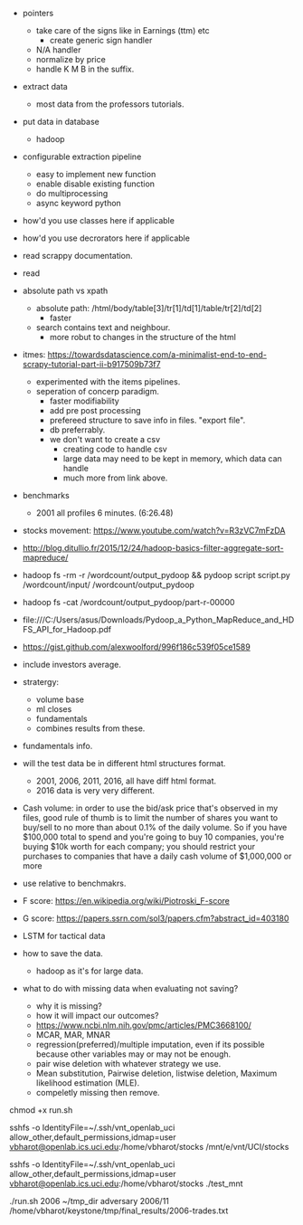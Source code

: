 - pointers
    - take care of the signs like in Earnings (ttm) etc
        - create generic sign handler
    - N/A handler
    - normalize by price
    - handle K M B in the suffix.

- extract data
    - most data from the professors tutorials.
- put data in database
    - hadoop

- configurable extraction pipeline
    - easy to implement new function
    - enable disable existing function
    - do multiprocessing
    - async keyword python

- how'd you use classes here if applicable
- how'd you use decrorators here if applicable
- read scrappy documentation.
- read



- absolute path vs xpath
    - absolute path: /html/body/table[3]/tr[1]/td[1]/table/tr[2]/td[2]
        - faster
    - search contains text and neighbour.
        - more robut to changes in the structure of the html

- itmes: https://towardsdatascience.com/a-minimalist-end-to-end-scrapy-tutorial-part-ii-b917509b73f7
    - experimented with the items pipelines.
    - seperation of concerp paradigm.
        - faster modifiability
        - add pre post processing
        - prefereed structure to save info in files. "export file".
        - db preferrably.
        - we don't want to create a csv
            - creating code to handle csv
            - large data may need to be kept in memory, which data can handle
            - much more from link above.

- benchmarks
    - 2001 all profiles 6 minutes. (6:26.48)

- stocks movement: https://www.youtube.com/watch?v=R3zVC7mFzDA
- http://blog.ditullio.fr/2015/12/24/hadoop-basics-filter-aggregate-sort-mapreduce/

- hadoop fs -rm -r /wordcount/output_pydoop && pydoop script script.py /wordcount/input/ /wordcount/output_pydoop
- hadoop fs -cat /wordcount/output_pydoop/part-r-00000

- file:///C:/Users/asus/Downloads/Pydoop_a_Python_MapReduce_and_HDFS_API_for_Hadoop.pdf
- https://gist.github.com/alexwoolford/996f186c539f05ce1589


- include investors average.
- stratergy:
    - volume base
    - ml closes
    - fundamentals
    - combines results from these.

- fundamentals info.
- will the test data be in different html structures format.
    - 2001, 2006, 2011, 2016, all have diff html format.
    - 2016 data is very very different.



- Cash volume: in order to use the bid/ask price that's observed in my files,  good rule of thumb is to limit the number of shares you want to buy/sell to no more than about 0.1% of the daily volume. So if you have $100,000 total to spend and you're going to buy 10 companies, you're buying $10k worth for each company; you should restrict your purchases to companies that have a daily cash volume of $1,000,000 or more
- use relative to benchmakrs.

- F score: https://en.wikipedia.org/wiki/Piotroski_F-score
- G score: https://papers.ssrn.com/sol3/papers.cfm?abstract_id=403180

- LSTM for tactical data

- how to save the data.
    - hadoop as it's for large data.

- what to do with missing data when evaluating not saving?
    - why it is missing?
    - how it will impact our outcomes?
    - https://www.ncbi.nlm.nih.gov/pmc/articles/PMC3668100/
    - MCAR, MAR, MNAR
    - regression(preferred)/multiple imputation, even if its possible because other variables may or may not be enough.
    - pair wise deletion with whatever strategy we use.
    - Mean substitution, Pairwise deletion, listwise deletion, Maximum likelihood estimation (MLE).
    - compeletly missing then remove.


chmod +x run.sh

sshfs -o IdentityFile=~/.ssh/vnt_openlab_uci allow_other,default_permissions,idmap=user vbharot@openlab.ics.uci.edu:/home/vbharot/stocks /mnt/e/vnt/UCI/stocks


sshfs -o IdentityFile=~/.ssh/vnt_openlab_uci allow_other,default_permissions,idmap=user vbharot@openlab.ics.uci.edu:/home/vbharot/stocks ./test_mnt


./run.sh 2006 ~/tmp_dir
adversary 2006/11 /home/vbharot/keystone/tmp/final_results/2006-trades.txt